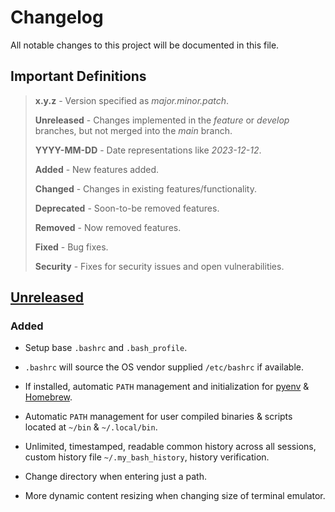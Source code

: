 # Changelog

All notable changes to this project will be documented in this file.

## Important Definitions

> **x.y.z** - Version specified as _major.minor.patch_.
>
> **Unreleased** - Changes implemented in the _feature_ or _develop_ branches, but not merged into the _main_ branch.
>
> **YYYY-MM-DD** - Date representations like _2023-12-12_.
>
> **Added** - New features added.
>
> **Changed** - Changes in existing features/functionality.
>
> **Deprecated** - Soon-to-be removed features.
>
> **Removed** - Now removed features.
>
> **Fixed** - Bug fixes.
>
> **Security** - Fixes for security issues and open vulnerabilities.

## [Unreleased]

### Added

- Setup base `.bashrc` and `.bash_profile`.

- `.bashrc` will source the OS vendor supplied `/etc/bashrc` if available.

- If installed, automatic `PATH` management and initialization for [pyenv] & [Homebrew].

- Automatic `PATH` management for user compiled binaries & scripts located at `~/bin` & `~/.local/bin`.

- Unlimited, timestamped, readable common history across all sessions, custom history file `~/.my_bash_history`, history verification.

- Change directory when entering just a path.

- More dynamic content resizing when changing size of terminal emulator.

<!-- Version annotations -->
[Unreleased]: https://github.com/ameyng/config-bash/commit/HEAD

<!-- General annotations -->
[Homebrew]: https://brew.sh "Homebrew"
[pyenv]: https://github.com/pyenv/pyenv "pyenv"
